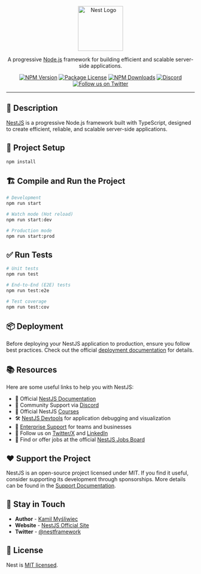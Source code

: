 <p align="center">
  <a href="http://nestjs.com/" target="blank"><img src="https://nestjs.com/img/logo-small.svg" width="120" alt="Nest Logo" /></a>
</p>

<p align="center">A progressive <a href="http://nodejs.org" target="_blank">Node.js</a> framework for building efficient and scalable server-side applications.</p>

<p align="center">
<a href="https://www.npmjs.com/~nestjscore" target="_blank"><img src="https://img.shields.io/npm/v/@nestjs/core.svg" alt="NPM Version" /></a>
<a href="https://www.npmjs.com/~nestjscore" target="_blank"><img src="https://img.shields.io/npm/l/@nestjs/core.svg" alt="Package License" /></a>
<a href="https://www.npmjs.com/~nestjscore" target="_blank"><img src="https://img.shields.io/npm/dm/@nestjs/common.svg" alt="NPM Downloads" /></a>
<a href="https://discord.gg/G7Qnnhy" target="_blank"><img src="https://img.shields.io/badge/discord-online-brightgreen.svg" alt="Discord"/></a>
<a href="https://twitter.com/nestframework" target="_blank"><img src="https://img.shields.io/twitter/follow/nestframework.svg?style=social&label=Follow" alt="Follow us on Twitter"></a>
</p>

---

## 📌 Description

[NestJS](https://github.com/nestjs/nest) is a progressive Node.js framework built with TypeScript, designed to create efficient, reliable, and scalable server-side applications.

## 🚀 Project Setup

```bash
npm install
```

## 🏗 Compile and Run the Project

```bash
# Development
npm run start

# Watch mode (Hot reload)
npm run start:dev

# Production mode
npm run start:prod
```

## ✅ Run Tests

```bash
# Unit tests
npm run test

# End-to-End (E2E) tests
npm run test:e2e

# Test coverage
npm run test:cov
```

## 📦 Deployment

Before deploying your NestJS application to production, ensure you follow best practices. Check out the official [deployment documentation](https://docs.nestjs.com/deployment) for details.

## 📚 Resources

Here are some useful links to help you with NestJS:

- 📖 Official [NestJS Documentation](https://docs.nestjs.com)
- 💬 Community Support via [Discord](https://discord.gg/G7Qnnhy)
- 🎥 Official NestJS [Courses](https://courses.nestjs.com)
- 🛠 [NestJS Devtools](https://devtools.nestjs.com) for application debugging and visualization
- 💼 [Enterprise Support](https://enterprise.nestjs.com) for teams and businesses
- 📢 Follow us on [Twitter/X](https://x.com/nestframework) and [LinkedIn](https://linkedin.com/company/nestjs)
- 🎯 Find or offer jobs at the official [NestJS Jobs Board](https://jobs.nestjs.com)

## ❤️ Support the Project

NestJS is an open-source project licensed under MIT. If you find it useful, consider supporting its development through sponsorships. More details can be found in the [Support Documentation](https://docs.nestjs.com/support).

## 👤 Stay in Touch

- **Author** - [Kamil Myśliwiec](https://twitter.com/kammysliwiec)
- **Website** - [NestJS Official Site](https://nestjs.com/)
- **Twitter** - [@nestframework](https://twitter.com/nestframework)

## 📝 License

Nest is [MIT licensed](https://github.com/nestjs/nest/blob/master/LICENSE).

